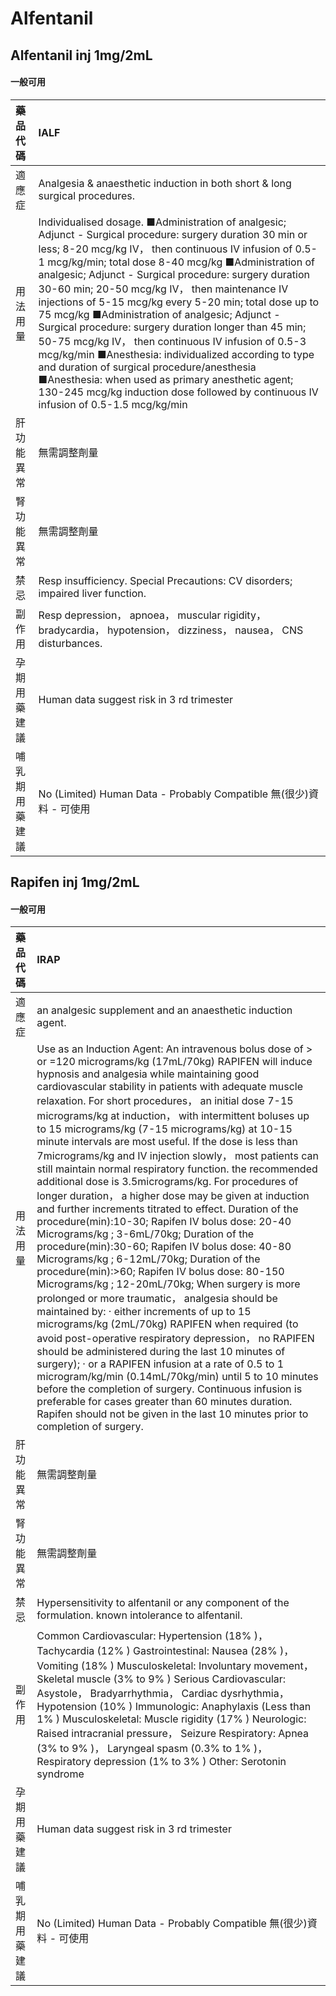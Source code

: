 # Alfentanil

## Alfentanil inj 1mg/2mL

#### 一般可用

| 藥品代碼       | IALF                                                                                                                                                                                                                                                                                                                                                                                                                                                                                                                                                                                                                                                                                                                                                                                                                      |
|:---------------|:--------------------------------------------------------------------------------------------------------------------------------------------------------------------------------------------------------------------------------------------------------------------------------------------------------------------------------------------------------------------------------------------------------------------------------------------------------------------------------------------------------------------------------------------------------------------------------------------------------------------------------------------------------------------------------------------------------------------------------------------------------------------------------------------------------------------------|
| 適應症         | Analgesia & anaesthetic induction in both short & long surgical procedures.                                                                                                                                                                                                                                                                                                                                                                                                                                                                                                                                                                                                                                                                                                                                               |
| 用法用量       | Individualised dosage. ■Administration of analgesic; Adjunct - Surgical procedure: surgery duration 30 min or less; 8-20 mcg/kg IV， then continuous IV infusion of 0.5-1 mcg/kg/min; total dose 8-40 mcg/kg ■Administration of analgesic; Adjunct - Surgical procedure: surgery duration 30-60 min; 20-50 mcg/kg IV， then maintenance IV injections of 5-15 mcg/kg every 5-20 min; total dose up to 75 mcg/kg ■Administration of analgesic; Adjunct - Surgical procedure: surgery duration longer than 45 min; 50-75 mcg/kg IV， then continuous IV infusion of 0.5-3 mcg/kg/min ■Anesthesia: individualized according to type and duration of surgical procedure/anesthesia ■Anesthesia: when used as primary anesthetic agent; 130-245 mcg/kg induction dose followed by continuous IV infusion of 0.5-1.5 mcg/kg/min |
| 肝功能異常     | 無需調整劑量                                                                                                                                                                                                                                                                                                                                                                                                                                                                                                                                                                                                                                                                                                                                                                                                              |
| 腎功能異常     | 無需調整劑量                                                                                                                                                                                                                                                                                                                                                                                                                                                                                                                                                                                                                                                                                                                                                                                                              |
| 禁忌           | Resp insufficiency. Special Precautions: CV disorders; impaired liver function.                                                                                                                                                                                                                                                                                                                                                                                                                                                                                                                                                                                                                                                                                                                                           |
| 副作用         | Resp depression， apnoea， muscular rigidity， bradycardia， hypotension， dizziness， nausea， CNS disturbances.                                                                                                                                                                                                                                                                                                                                                                                                                                                                                                                                                                                                                                                                                                         |
| 孕期用藥建議   | Human data suggest risk in 3 rd trimester                                                                                                                                                                                                                                                                                                                                                                                                                                                                                                                                                                                                                                                                                                                                                                                 |
| 哺乳期用藥建議 | No (Limited) Human Data - Probably Compatible 無(很少)資料 - 可使用                                                                                                                                                                                                                                                                                                                                                                                                                                                                                                                                                                                                                                                                                                                                                       |

## Rapifen inj 1mg/2mL

#### 一般可用

| 藥品代碼       | IRAP                                                                                                                                                                                                                                                                                                                                                                                                                                                                                                                                                                                                                                                                                                                                                                                                                                                                                                                                                                                                                                                                                                                                                                                                                                                                                                                                                                                                                                                                                                                                                                                                                                                |
|:---------------|:----------------------------------------------------------------------------------------------------------------------------------------------------------------------------------------------------------------------------------------------------------------------------------------------------------------------------------------------------------------------------------------------------------------------------------------------------------------------------------------------------------------------------------------------------------------------------------------------------------------------------------------------------------------------------------------------------------------------------------------------------------------------------------------------------------------------------------------------------------------------------------------------------------------------------------------------------------------------------------------------------------------------------------------------------------------------------------------------------------------------------------------------------------------------------------------------------------------------------------------------------------------------------------------------------------------------------------------------------------------------------------------------------------------------------------------------------------------------------------------------------------------------------------------------------------------------------------------------------------------------------------------------------|
| 適應症         | an analgesic supplement and an anaesthetic induction agent.                                                                                                                                                                                                                                                                                                                                                                                                                                                                                                                                                                                                                                                                                                                                                                                                                                                                                                                                                                                                                                                                                                                                                                                                                                                                                                                                                                                                                                                                                                                                                                                         |
| 用法用量       | Use as an Induction Agent: An intravenous bolus dose of > or =120 micrograms/kg (17mL/70kg) RAPIFEN will induce hypnosis and analgesia while maintaining good cardiovascular stability in patients with adequate muscle relaxation. For short procedures， an initial dose 7-15 micrograms/kg at induction， with intermittent boluses up to 15 micrograms/kg (7-15 micrograms/kg) at 10-15 minute intervals are most useful. If the dose is less than 7micrograms/kg and IV injection slowly， most patients can still maintain normal respiratory function. the recommended additional dose is 3.5micrograms/kg. For procedures of longer duration， a higher dose may be given at induction and further increments titrated to effect. Duration of the procedure(min):10-30; Rapifen IV bolus dose: 20-40 Micrograms/kg ; 3-6mL/70kg; Duration of the procedure(min):30-60; Rapifen IV bolus dose: 40-80 Micrograms/kg ; 6-12mL/70kg; Duration of the procedure(min):>60; Rapifen IV bolus dose: 80-150 Micrograms/kg ; 12-20mL/70kg; When surgery is more prolonged or more traumatic， analgesia should be maintained by: ‧ either increments of up to 15 micrograms/kg (2mL/70kg) RAPIFEN when required (to avoid post-operative respiratory depression， no RAPIFEN should be administered during the last 10 minutes of surgery); ‧ or a RAPIFEN infusion at a rate of 0.5 to 1 microgram/kg/min (0.14mL/70kg/min) until 5 to 10 minutes before the completion of surgery. Continuous infusion is preferable for cases greater than 60 minutes duration. Rapifen should not be given in the last 10 minutes prior to completion of surgery. |
| 肝功能異常     | 無需調整劑量                                                                                                                                                                                                                                                                                                                                                                                                                                                                                                                                                                                                                                                                                                                                                                                                                                                                                                                                                                                                                                                                                                                                                                                                                                                                                                                                                                                                                                                                                                                                                                                                                                        |
| 腎功能異常     | 無需調整劑量                                                                                                                                                                                                                                                                                                                                                                                                                                                                                                                                                                                                                                                                                                                                                                                                                                                                                                                                                                                                                                                                                                                                                                                                                                                                                                                                                                                                                                                                                                                                                                                                                                        |
| 禁忌           | Hypersensitivity to alfentanil or any component of the formulation. known intolerance to alfentanil.                                                                                                                                                                                                                                                                                                                                                                                                                                                                                                                                                                                                                                                                                                                                                                                                                                                                                                                                                                                                                                                                                                                                                                                                                                                                                                                                                                                                                                                                                                                                                |
| 副作用         | Common Cardiovascular: Hypertension (18% )， Tachycardia (12% ) Gastrointestinal: Nausea (28% )， Vomiting (18% ) Musculoskeletal: Involuntary movement， Skeletal muscle (3% to 9% ) Serious Cardiovascular: Asystole， Bradyarrhythmia， Cardiac dysrhythmia， Hypotension (10% ) Immunologic: Anaphylaxis (Less than 1% ) Musculoskeletal: Muscle rigidity (17% ) Neurologic: Raised intracranial pressure， Seizure Respiratory: Apnea (3% to 9% )， Laryngeal spasm (0.3% to 1% )， Respiratory depression (1% to 3% ) Other: Serotonin syndrome                                                                                                                                                                                                                                                                                                                                                                                                                                                                                                                                                                                                                                                                                                                                                                                                                                                                                                                                                                                                                                                                                               |
| 孕期用藥建議   | Human data suggest risk in 3 rd trimester                                                                                                                                                                                                                                                                                                                                                                                                                                                                                                                                                                                                                                                                                                                                                                                                                                                                                                                                                                                                                                                                                                                                                                                                                                                                                                                                                                                                                                                                                                                                                                                                           |
| 哺乳期用藥建議 | No (Limited) Human Data - Probably Compatible 無(很少)資料 - 可使用                                                                                                                                                                                                                                                                                                                                                                                                                                                                                                                                                                                                                                                                                                                                                                                                                                                                                                                                                                                                                                                                                                                                                                                                                                                                                                                                                                                                                                                                                                                                                                                 |

